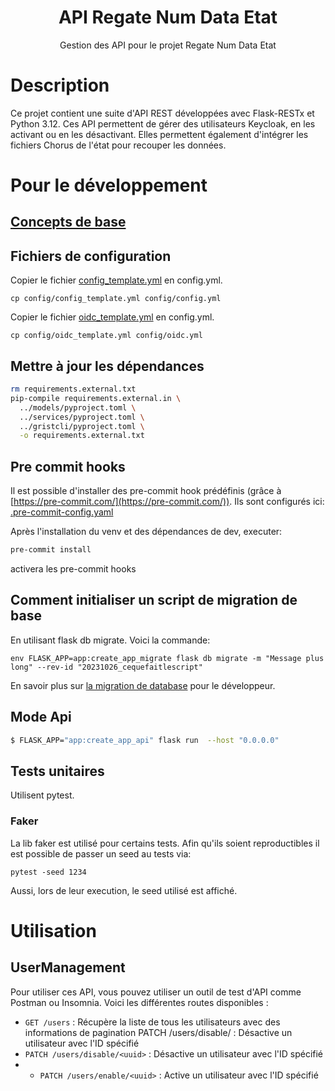 <h1 align="center" style="border-bottom: none">
    <div>
        API Regate Num Data Etat
    </div>
</h1>

<p align="center">
    Gestion des API pour le projet Regate Num Data Etat<br/>
</p>

# Description

Ce projet contient une suite d'API REST développées avec Flask-RESTx et Python 3.12. 
Ces API permettent de gérer des utilisateurs Keycloak, en les activant ou en les désactivant. 
Elles permettent également d'intégrer les fichiers Chorus de l'état pour recouper les données.

# Pour le développement

## [Concepts de base](./../.markdowns/installation_venv_for_application.md)

## Fichiers de configuration

Copier le fichier [config_template.yml](./config/config_template.yml) en config.yml.
```
cp config/config_template.yml config/config.yml
```

Copier le fichier [oidc_template.yml](./config/oidc_template.yml) en config.yml.
```
cp config/oidc_template.yml config/oidc.yml
```

## Mettre à jour les dépendances

```bash
rm requirements.external.txt
pip-compile requirements.external.in \
  ../models/pyproject.toml \
  ../services/pyproject.toml \
  ../gristcli/pyproject.toml \
  -o requirements.external.txt
```

## Pre commit hooks

Il est possible d'installer des pre-commit hook prédéfinis (grâce à [https://pre-commit.com/](https://pre-commit.com/)).
Ils sont configurés ici: [.pre-commit-config.yaml](./.pre-commit-config.yaml)

Après l'installation du venv et des dépendances de dev, executer:

```bash
pre-commit install
```

activera les pre-commit hooks

## Comment initialiser un script de migration de base

En utilisant flask db migrate. Voici la commande:

```
env FLASK_APP=app:create_app_migrate flask db migrate -m "Message plus long" --rev-id "20231026_cequefaitlescript"
```

En savoir plus sur [la migration de database](./README-dbmigration.md) pour le développeur.

## Mode Api

```bash
$ FLASK_APP="app:create_app_api" flask run  --host "0.0.0.0"
```

## Tests unitaires

Utilisent pytest.

### Faker

La lib faker est utilisé pour certains tests. Afin qu'ils soient reproductibles il est possible de passer un seed au tests via:

`pytest -seed 1234`

Aussi, lors de leur execution, le seed utilisé est affiché.


# Utilisation

## UserManagement

Pour utiliser ces API, vous pouvez utiliser un outil de test d'API comme Postman ou Insomnia. Voici les différentes routes disponibles :

* `GET /users` : Récupère la liste de tous les utilisateurs avec des informations de pagination
PATCH /users/disable/<uuid> : Désactive un utilisateur avec l'ID spécifié
* `PATCH /users/disable/<uuid>` : Désactive un utilisateur avec l'ID spécifié
* * `PATCH /users/enable/<uuid>` : Active un utilisateur avec l'ID spécifié

